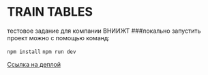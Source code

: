 # TRAIN TABLES

тестовое задание для компании ВНИИЖТ
###локально запустить проект можно с помощью команд:

`npm install`
`npm run dev`

[Ссылка на деплой](https://olgastrelk.github.io/train-table/)
